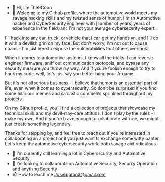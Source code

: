 - 👋 Hi, I’m The9Coon
- 👀 Welcome to my Github profile, where the automotive world meets my savage hacking skills and my twisted sense of humor. I'm an Automotive hacker and CyberSecurity Engineer with [number of years] years of experience in the field, and I'm not your average cybersecurity expert.

I'll hack into any car, truck, or vehicle that I can get my hands on, and I'll do it with a devilish grin on my face. But don't worry, I'm not out to cause chaos - I'm just here to expose the vulnerabilities that others overlook.

When it comes to automotive systems, I know all the tricks. I can reverse engineer firmware, sniff out communication protocols, and bypass any security measure you throw my way. And if you're foolish enough to try to hack my code, well, let's just say you better bring your A-game.

But it's not all serious business - I believe that humor is an essential part of life, even when it comes to cybersecurity. So don't be surprised if you find some hilarious memes and sarcastic comments sprinkled throughout my projects.

On my Github profile, you'll find a collection of projects that showcase my technical skills and my devil-may-care attitude. I don't play by the rules - I make my own. And if you're brave enough to collaborate with me, we might just create something legendary.

Thanks for stopping by, and feel free to reach out if you're interested in collaborating on a project or if you just want to exchange some witty banter. Let's keep the automotive cybersecurity world both savage and ridiculous.




- 🌱 I’m currently still learning a lot in Cybersecurity and Automotive Security
- 💞️ I’m looking to collaborate on Automotive Security, Security Operation and anything Security 
- 📫 How to reach me Joselington3@gmail.com

<!---
brosjsy/brosjsy is a ✨ special ✨ repository because its `README.md` (this file) appears on your GitHub profile.
You can click the Preview link to take a look at your changes.
--->
